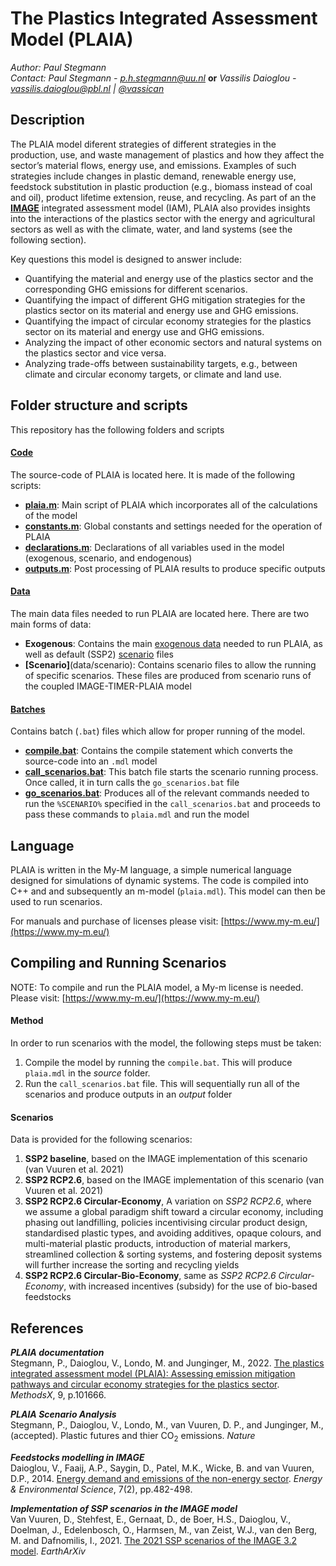 # The Plastics Integrated Assessment Model (PLAIA)

*Author: Paul Stegmann*\
*Contact: 
    Paul Stegmann - p.h.stegmann@uu.nl* **or** 
    *Vassilis Daioglou - vassilis.daioglou@pbl.nl | [@vassican](https://twitter.com/vassican)*

## Description
The PLAIA model diferent strategies of different strategies in the production, use, and waste management of plastics and how they affect the sector’s material flows, energy use, and emissions. Examples of such strategies include changes in plastic demand, renewable energy use, feedstock substitution in plastic production (e.g., biomass instead of coal and oil), product lifetime extension, reuse, and recycling. As part of an the [**IMAGE**](https://www.pbl.nl/en/image/home) integrated assessment model (IAM), PLAIA also provides insights into the interactions of the plastics sector with the energy and agricultural sectors as well as with the climate, water, and land systems (see the following section).

Key questions this model is designed to answer include:
- Quantifying the material and energy use of the plastics sector and the corresponding GHG emissions for different scenarios. 
- Quantifying the impact of different GHG mitigation strategies for the plastics sector on its material and energy use and GHG emissions. 
- Quantifying the impact of circular economy strategies for the plastics sector on its material and energy use and GHG emissions. 
- Analyzing the impact of other economic sectors and natural systems on the plastics sector and vice versa. 
- Analyzing trade-offs between sustainability targets, e.g., between climate and circular economy targets, or climate and land use.

## Folder structure and scripts
This repository has the following folders and scripts
#### [Code](code)
The source-code of PLAIA is located here. It is made of the following scripts:
- **[plaia.m](code/plaia.m)**: Main script of PLAIA which incorporates all of the calculations of the model
- **[constants.m](code/constants.m)**: Global constants and settings needed for the operation of PLAIA
- **[declarations.m](code/declarations.m)**: Declarations of all variables used in the model (exogenous, scenario, and endogenous)
- **[outputs.m](code/outputs.m)**: Post processing of PLAIA results to produce specific outputs

#### [Data](data)
The main data files needed to run PLAIA are located here. There are two main forms of data:
- **Exogenous**: Contains the main [exogenous data](data/exogenous/data) needed to run PLAIA, as well as default (SSP2) [scenario](data/exogenous/scenario) files 
- **[Scenario]**(data/scenario): Contains scenario files to allow the running of specific scenarios. These files are produced from scenario runs of the coupled IMAGE-TIMER-PLAIA model

#### [Batches](batches)
Contains batch (```.bat```) files which allow for proper running of the model.
- **[compile.bat](batches/compile.bat)**: Contains the compile statement which converts the source-code into an ```.mdl``` model
- **[call_scenarios.bat](batches/call_scenarios.bat)**: This batch file starts the scenario running process. Once called, it in turn calls the ```go_scenarios.bat``` file
-  **[go_scenarios.bat](batches/go_scenarios.bat)**: Produces all of the relevant commands needed to run the ```%SCENARIO%``` specified in the ```call_scenarios.bat``` and proceeds to pass these commands to ```plaia.mdl``` and run the model 

## Language
PLAIA is written in the My-M language, a simple numerical language designed for simulations of dynamic systems. The code is compiled into C++ and and subsequently an m-model (```plaia.mdl```). This model can then be used to run scenarios. 

For manuals and purchase of licenses please visit: [https://www.my-m.eu/](https://www.my-m.eu/)

## Compiling and Running Scenarios
NOTE: To compile and run the PLAIA model, a My-m license is needed. Please visit: [https://www.my-m.eu/](https://www.my-m.eu/)

#### Method
In order to run scenarios with the model, the following steps must be taken:
1. Compile the model by running the ```compile.bat```. This will produce ```plaia.mdl``` in the *source* folder. 
2. Run the ```call_scenarios.bat``` file. This will sequentially run all of the scenarios and produce outputs in an *output* folder

#### Scenarios
Data is provided for the following scenarios:
1. **SSP2 baseline**, based on the IMAGE implementation of this scenario (van Vuuren et al. 2021)
2. **SSP2 RCP2.6**, based on the IMAGE implementation of this scenario (van Vuuren et al. 2021)
3. **SSP2 RCP2.6 Circular-Economy**, A variation on *SSP2 RCP2.6*, where we assume a global paradigm shift toward a circular economy, including phasing out landfilling, policies incentivising circular product design, standardised plastic types, and avoiding additives, opaque colours, and multi-material plastic products, introduction of material markers, streamlined collection & sorting systems, and fostering deposit systems will further increase the sorting and recycling yields
4. **SSP2 RCP2.6 Circular-Bio-Economy**, same as *SSP2 RCP2.6 Circular-Economy*, with increased incentives (subsidy) for the use of bio-based feedstocks


## References
***PLAIA documentation***\
Stegmann, P., Daioglou, V., Londo, M. and Junginger, M., 2022. [The plastics integrated assessment model (PLAIA): Assessing emission mitigation pathways and circular economy strategies for the plastics sector](https://www.sciencedirect.com/science/article/pii/S2215016122000504). *MethodsX*, 9, p.101666.

***PLAIA Scenario Analysis***\
Stegmann, P., Daioglou, V., Londo, M., van Vuuren, D. P., and Junginger, M., (accepted). Plastic futures and thier CO<sub>2</sub> emissions. *Nature*

***Feedstocks modelling in IMAGE***\
Daioglou, V., Faaij, A.P., Saygin, D., Patel, M.K., Wicke, B. and van Vuuren, D.P., 2014. [Energy demand and emissions of the non-energy sector](https://pubs.rsc.org/en/content/articlehtml/2014/ee/c3ee42667j?casa_token=zeyvsPU2B4cAAAAA:8nxyWNmXewAbnL2YJpMYZZGFqerlcr6pyf-Q1xW0i75UriIJJEc0rl5HukPoo_fTjuZ2gwTwtivceQ). *Energy & Environmental Science*, 7(2), pp.482-498.

***Implementation of SSP scenarios in the IMAGE model***\
Van Vuuren, D., Stehfest, E., Gernaat, D., de Boer, H.S., Daioglou, V., Doelman, J., Edelenbosch, O., Harmsen, M., van Zeist, W.J., van den Berg, M. and Dafnomilis, I., 2021. [The 2021 SSP scenarios of the IMAGE 3.2 model](https://eartharxiv.org/repository/view/2759/). *EarthArXiv*



